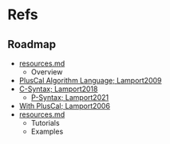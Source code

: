 # Refs

## Roadmap
- [resources.md](resources.md)
  - Overview
- [PlusCal Algorithm Language; Lamport2009](Lamport2009%20The%20PlusCal%20Algorithm%20Language.pdf)
- [C-Syntax; Lamport2018](Lamport2018%20A%20PlusCal%20User%20Manual%20(C-Syntax).pdf)
  - [P-Syntax; Lamport2021](Lamport2021%20A%20PlusCal%20User%20Manual%20(P-Syntax).pdf)
- [With PlusCal; Lamport2006](Lamport2006%20Checking%20a%20Multithreaded%20Algorithm%20with%20+CAL.pdf)
- [resources.md](resources.md)
  - Tutorials
  - Examples